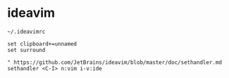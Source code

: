 # ideavim

`~/.ideavimrc`
```text
set clipboard+=unnamed
set surround

" https://github.com/JetBrains/ideavim/blob/master/doc/sethandler.md
sethandler <C-I> n:vim i-v:ide
```
